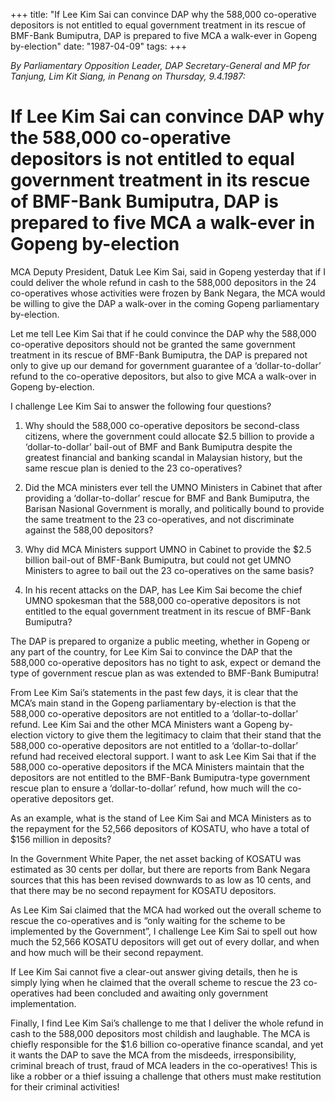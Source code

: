 +++ 
title: "If Lee Kim Sai can convince DAP why the 588,000 co-operative depositors is not entitled to equal government treatment in its rescue of BMF-Bank Bumiputra, DAP is prepared to five MCA a walk-ever in Gopeng by-election"
date: "1987-04-09"
tags:
+++

_By Parliamentary Opposition Leader, DAP Secretary-General and MP for Tanjung, Lim Kit Siang, in Penang on Thursday, 9.4.1987:_

# If Lee Kim Sai can convince DAP why the 588,000 co-operative depositors is not entitled to equal government treatment in its rescue of BMF-Bank Bumiputra, DAP is prepared to five MCA a walk-ever in Gopeng by-election

MCA Deputy President, Datuk Lee Kim Sai, said in Gopeng yesterday that if I could deliver the whole refund in cash to the 588,000 depositors in the 24 co-operatives whose activities were frozen by Bank Negara, the MCA would be willing to give the DAP a walk-over in the coming Gopeng parliamentary by-election.</u>

Let me tell Lee Kim Sai that if he could convince the DAP why the 588,000 co-operative depositors should not be granted the same government treatment in its rescue of BMF-Bank Bumiputra, the DAP is prepared not only to give up our demand for government guarantee of a ‘dollar-to-dollar’ refund to the co-operative depositors, but also to give MCA a walk-over in Gopeng by-election.

I challenge Lee Kim Sai to answer the following four questions?

1.	Why should the 588,000 co-operative depositors be second-class citizens, where the government could allocate $2.5 billion to provide a  ‘dollar-to-dollar’ bail-out of BMF and Bank Bumiputra despite the greatest financial and banking scandal in Malaysian history, but the same rescue plan is denied to the 23 co-operatives?

2.	Did the MCA ministers ever tell the UMNO Ministers in Cabinet that after providing a ‘dollar-to-dollar’ rescue for BMF and Bank Bumiputra, the Barisan Nasional Government is morally, and politically bound to provide the same treatment to the 23 co-operatives, and not discriminate against the 588,00 depositors?

3.	Why did MCA Ministers support UMNO in Cabinet to provide the $2.5 billion bail-out of BMF-Bank Bumiputra, but could not get UMNO Ministers to agree to bail out the 23 co-operatives on the same basis?

4.	In his recent attacks on the DAP, has Lee Kim Sai become the chief UMNO spokesman that the 588,000 co-operative depositors is not entitled to the equal government treatment in its rescue of BMF-Bank Bumiputra?

The DAP is prepared to organize a public meeting, whether in Gopeng or any part of the country, for Lee Kim Sai to convince the DAP that the 588,000 co-operative depositors has no tight to ask, expect or demand the type of government rescue plan as was extended to BMF-Bank Bumiputra!

From Lee Kim Sai’s statements in the past few days, it is clear that the MCA’s main stand in the Gopeng parliamentary by-election is that the 588,000 co-operative depositors are not entitled to a ‘dollar-to-dollar’ refund. Lee Kim Sai and the other MCA Ministers want a Gopeng by-election victory to give them the legitimacy to claim that their stand that the 588,000 co-operative depositors are not entitled to a ‘dollar-to-dollar’ refund had received electoral support.
I want to ask Lee Kim Sai that if the 588,000 co-operative depositors if the MCA Ministers maintain that the depositors are not entitled to the BMF-Bank Bumiputra-type government rescue plan to ensure a ‘dollar-to-dollar’ refund, how much will the co-operative depositors get.

As an example, what is the stand of Lee Kim Sai and MCA Ministers as to the repayment for the 52,566 depositors of KOSATU, who have a total of $156 million in deposits?

In the Government White Paper, the net asset backing of KOSATU was estimated as 30 cents per dollar, but there are reports from Bank Negara sources that this has been revised downwards to as low as 10 cents, and that there may be no second repayment for KOSATU depositors.

As Lee Kim Sai claimed that the MCA had worked out the overall scheme to rescue the co-operatives and is “only waiting for the scheme to be implemented by the Government”, I challenge Lee Kim Sai to spell out how much the 52,566 KOSATU depositors will get out of every dollar, and when and how much will be their second repayment.

If Lee Kim Sai cannot five a clear-out answer giving details, then he is simply lying when he claimed that the overall scheme to rescue the 23 co-operatives had been concluded and awaiting only government implementation.

Finally, I find Lee Kim Sai’s challenge to me that I deliver the whole refund in cash to the 588,000 depositors most childish and laughable. The MCA is chiefly responsible for the $1.6 billion co-operative finance scandal, and yet it wants the DAP to save the MCA from the misdeeds, irresponsibility, criminal breach of trust, fraud of MCA leaders in the co-operatives! This is like a robber or a thief issuing a challenge that others must make restitution for their criminal activities! 

 
